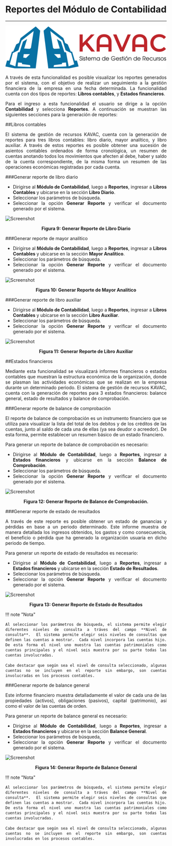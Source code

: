 # Reportes del Módulo de Contabilidad
*************************************
<div style="text-align: justify;">

![Screenshot](img/logokavac.png#imagen)

A través de esta funcionalidad es posible visualizar los reportes generados por el sistema, con el objetivo de realizar un seguimiento a la gestión financiera de la empresa en una fecha determinada. La funcionalidad cuenta con dos tipos de reportes: **Libros contables**, y **Estados financieros**.

Para el ingreso a esta funcionalidad el usuario se dirige a la opción **Contabilidad** y selecciona **Reportes**. A continuación se muestran las siguientes secciones para la generación de reportes:

##Libros contables

El sistema de gestión de recursos KAVAC, cuenta con la generación de reportes para tres libros contables: libro diario, mayor analítico, y libro auxiliar. A través de estos reportes es posible obtener una sucesión de asientos contables ordenados de forma cronológica, un resumen de cuentas anotando todos los movimientos que afecten al debe, haber y saldo de la cuenta correspondiente, de la misma forma un resumen de las operaciones económicas registradas por cada cuenta.

###Generar reporte de libro diario

- Dirigirse al **Módulo de Contabilidad**, luego a **Reportes**, ingresar a **Libros Contables** y ubicarse en la sección **Libro Diario**.
- Seleccionar los parámetros de búsqueda.
- Seleccionar la opción **Generar Reporte** y verificar el documento generado por el sistema.

![Screenshot](/img/figure_9.png)<div style="text-align: center;font-weight: bold">Figura 9: Generar Reporte de Libro Diario</div>

###Generar reporte de mayor analítico

- Dirigirse al **Módulo de Contabilidad**, luego a **Reportes**, ingresar a **Libros Contables** y ubicarse en la sección **Mayor Analítico**.
- Seleccionar los parámetros de búsqueda.
- Seleccionar la opción **Generar Reporte** y verificar el documento generado por el sistema.

![Screenshot](/img/figure_10.png)<div style="text-align: center;font-weight: bold">Figura 10: Generar Reporte de Mayor Analítico</div>

###Generar reporte de libro auxiliar 

- Dirigirse al **Módulo de Contabilidad**, luego a **Reportes**, ingresar a **Libros Contables** y ubicarse en la sección **Libro Auxiliar**.
- Seleccionar los parámetros de búsqueda.
- Seleccionar la opción **Generar Reporte** y verificar el documento generado por el sistema.

![Screenshot](/img/figure_11.png)<div style="text-align: center;font-weight: bold">Figura 11: Generar Reporte de Libro Auxiliar</div>

##Estados financieros

Mediante esta funcionalidad se visualizará informes financieros o estados contables que muestran la estructura económica de la organización, donde se plasman las actividades económicas que se realizan en la empresa durante un determinado periodo.   El sistema de gestión de recursos KAVAC, cuenta con la generación de reportes para 3 estados financieros: balance general, estado de resultados y balance de comprobación. 

###Generar reporte de balance de comprobación 

El reporte de balance de comprobación es un instrumento financiero que se utiliza para visualizar la lista del total de los debitos y de los créditos de las cuentas, junto al saldo de cada una de ellas (ya sea deudor o acreedor). De esta forma, permite establecer un resumen básico de un estado financiero. 

Para generar un reporte de balance de comprobación es necesario:
 
- Dirigirse al **Módulo de Contabilidad**, luego a **Reportes**, ingresar a **Estados financieros** y ubicarse en la sección **Balance de Comprobación**.
- Seleccionar los parámetros de búsqueda.
- Seleccionar la opción **Generar Reporte** y verificar el documento generado por el sistema.

![Screenshot](/img/figure_12.png)<div style="text-align: center;font-weight: bold">Figura 12: Generar Reporte de Balance de Comprobación. </div>

###Generar reporte de estado de resultados

A través de este reporte es posible obtener un estado de ganancias y pérdidas en base a un periodo determinado.  Este informe muestra de manera detallada los ingresos obtenidos, los gastos y como consecuencia, el beneficio o pérdida que ha generado la organización usuaria en dicho periodo de tiempo.    

Para generar un reporte de estado de resultados es necesario:

- Dirigirse al **Módulo de Contabilidad**, luego a **Reportes**, ingresar a **Estados financieros** y ubicarse en la sección **Estado de Resultados**.
- Seleccionar los parámetros de búsqueda. 
- Seleccionar la opción **Generar Reporte** y verificar el documento generado por el sistema.

![Screenshot](/img/figure_13.png)<div style="text-align: center;font-weight: bold">Figura 13: Generar Reporte de Estado de Resultados</div>

!!! note "Nota"

	Al seleccionar los parámetros de búsqueda, el sistema permite elegir diferentes niveles de consulta a tráves del campo **Nivel de consulta**.  El sistema permite elegir seis niveles de consultas que definen las cuentas a mostrar.  Cada nivel incorpora las cuentas hijo. De esta forma el nivel uno muestra las cuentas patrimoniales como cuentas principales y el nivel seis muestra por su parte todas las cuentas involucradas. 

	Cabe destacar que según sea el nivel de consulta seleccionado, algunas cuentas no se incluyen en el reporte sin embargo, son cuentas involucradas en los procesos contables.  
	    

###Generar reporte de balance general

Este informe financiero muestra detalladamente el valor de cada una de las propiedades (activos), obligaciones (pasivos), capital (patrimonio),	así como el valor de las cuentas de orden.

Para generar un reporte de balance general es necesario:

- Dirigirse al **Módulo de Contabilidad**, luego a **Reportes**, ingresar a **Estados financieros** y ubicarse en la sección **Balance General**.
- Seleccionar los parámetros de búsqueda, 
- Seleccionar la opción **Generar Reporte** y verificar el documento generado por el sistema.

![Screenshot](/img/figure_14.png)<div style="text-align: center;font-weight: bold">Figura 14: Generar Reporte de Balance General</div>

!!! note "Nota"

	Al seleccionar los parámetros de búsqueda, el sistema permite elegir diferentes niveles de consulta a tráves del campo **Nivel de consulta**.  El sistema permite elegir seis niveles de consultas que definen las cuentas a mostrar.  Cada nivel incorpora las cuentas hijo. De esta forma el nivel uno muestra las cuentas patrimoniales como cuentas principales y el nivel seis muestra por su parte todas las cuentas involucradas. 

	Cabe destacar que según sea el nivel de consulta seleccionado, algunas cuentas no se incluyen en el reporte sin embargo, son cuentas involucradas en los procesos contables. 

</div>
























